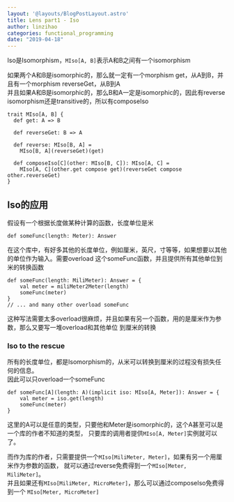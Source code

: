 ```yaml
---
layout: '@layouts/BlogPostLayout.astro'
title: Lens part1 - Iso
author: linzihao
categories: functional_programming
date: "2019-04-18"
---
```


Iso是Isomorphism，```MIso[A, B]```表示A和B之间有一个isomorphism  

如果两个A和B是isomorphic的，那么就一定有一个morphism get，从A到B，并且有一个morphism reverseGet，从B到A  
并且如果A和B是isomorphic的，那么B和A一定是isomorphic的，因此有reverse  
isomorphism还是transitive的，所以有composeIso
```
trait MIso[A, B] {
  def get: A => B

  def reverseGet: B => A

  def reverse: MIso[B, A] =
    MIso[B, A](reverseGet)(get)
    
  def composeIso[C](other: MIso[B, C]): MIso[A, C] =
    MIso[A, C](other.get compose get)(reverseGet compose other.reverseGet)
}
```

## Iso的应用
假设有一个根据长度做某种计算的函数，长度单位是米
```
def someFunc(length: Meter): Answer
```
在这个库中，有好多其他的长度单位，例如厘米，英尺，寸等等，如果想要以其他的单位作为输入。需要overload
这个someFunc函数，并且提供所有其他单位到米的转换函数
```
def someFunc(length: MiliMeter): Answer = {
    val meter = miliMeter2Meter(length)
    someFunc(meter)
}
// ... and many other overload someFunc
```
这种写法需要太多overload很麻烦，并且如果有另一个函数，用的是厘米作为参数，那么又要写一堆overload和其他单位
到厘米的转换

### Iso to the rescue
所有的长度单位，都是Isomorphism的，从米可以转换到厘米的过程没有损失任何的信息。  
因此可以只overload一个someFunc
```
def someFunc[A](length: A)(implicit iso: MIso[A, Meter]): Answer = {
    val meter = iso.get(length)
    someFunc(meter)
}
```
这里的A可以是任意的类型，只要他和Meter是isomorphic的，这个A甚至可以是一个库的作者不知道的类型，
只要库的调用者提供```MIso[A, Meter]```实例就可以了。

而作为库的作者，只需要提供一个```MIso[MiliMeter, Meter]```，如果有另一个用厘米作为参数的函数，
就可以通过reverse免费得到一个```MIso[Meter, MiliMeter]```。  
并且如果还有```MIso[MiliMeter, MicroMeter]```，那么可以通过composeIso免费得到一个
```MIso[Meter, MicroMeter]```